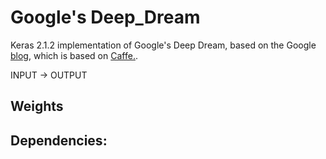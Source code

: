 # Google's Deep_Dream
Keras 2.1.2 implementation of Google's Deep Dream, based on the Google [blog](https://research.googleblog.com/2015/06/inceptionism-going-deeper-into-neural.html), which is based on [Caffe.](https://github.com/google/deepdream).

INPUT -> OUTPUT

Weights
-------

Dependencies:
-------------

